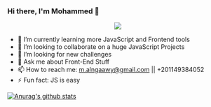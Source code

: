 ### Hi there, I'm Mohammed 👋
<!--
**MAlngaawy/MAlngaawy** is a ✨ _special_ ✨ repository because its `README.md` (this file) appears on your GitHub profile.
-->
<p align="center">
  <img src="https://miro.medium.com/max/680/1*IRGHmiGsa16stedQvIaZfw.gif">
</p>

- 🌱 I’m currently learning more JavaScript and Frontend tools
- 👯 I’m looking to collaborate on a huge JavaScript Projects
- 🤔 I’m looking for new challenges
- 💬 Ask me about Front-End Stuff
- 📫 How to reach me: m.alngaawy@gmail.com || +201149384052
- ⚡ Fun fact: JS is easy

[![Anurag's github stats](https://github-readme-stats.vercel.app/api?username=malngaawy&show_icons=true)](https://github.com/anuraghazra/github-readme-stats)
